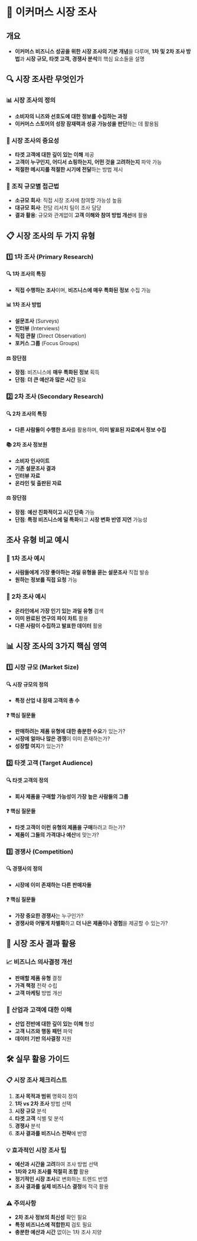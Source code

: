 # 🎯 이커머스 시장 조사

## 개요
- **이커머스 비즈니스 성공을 위한 시장 조사의 기본 개념**을 다루며, **1차 및 2차 조사 방법**과 **시장 규모, 타겟 고객, 경쟁사 분석**의 핵심 요소들을 설명

## 🔍 시장 조사란 무엇인가

### 📊 시장 조사의 정의
- **소비자의 니즈와 선호도에 대한 정보를 수집하는 과정**
- **이커머스 스토어의 성장 잠재력과 성공 가능성을 판단**하는 데 활용됨

### 🎯 시장 조사의 중요성
- **타겟 고객에 대한 깊이 있는 이해** 제공
- **고객이 누구인지, 어디서 쇼핑하는지, 어떤 것을 고려하는지** 파악 가능
- **적절한 메시지를 적절한 시기에 전달**하는 방법 제시

### 💼 조직 규모별 접근법
- **소규모 회사**: 직접 시장 조사에 참여할 가능성 높음
- **대규모 회사**: 전담 리서치 팀이 조사 담당
- **결과 활용**: 규모와 관계없이 **고객 이해와 참여 방법 개선**에 활용

## 📋 시장 조사의 두 가지 유형

### 1️⃣ 1차 조사 (Primary Research)

#### 🔍 1차 조사의 특징
- **직접 수행하는 조사**이며, **비즈니스에 매우 특화된 정보** 수집 가능

#### 📊 1차 조사 방법
- **설문조사** (Surveys)
- **인터뷰** (Interviews)
- **직접 관찰** (Direct Observation)
- **포커스 그룹** (Focus Groups)

#### ⚖️ 장단점
- **장점**: 비즈니스에 **매우 특화된 정보** 획득
- **단점**: **더 큰 예산과 많은 시간** 필요

### 2️⃣ 2차 조사 (Secondary Research)

#### 🔍 2차 조사의 특징
- **다른 사람들이 수행한 조사**를 활용하며, **이미 발표된 자료에서 정보 수집**

#### 📚 2차 조사 정보원
- **소비자 인사이트**
- **기존 설문조사 결과**
- **인터뷰 자료**
- **온라인 및 출판된 자료**

#### ⚖️ 장단점
- **장점**: **예산 친화적이고 시간 단축** 가능
- **단점**: **특정 비즈니스에 덜 특화**되고 **시장 변화 반영 지연** 가능성

## 조사 유형 비교 예시

### 🔸 1차 조사 예시
- **사람들에게 가장 좋아하는 과일 유형을 묻는 설문조사** 직접 발송
- **원하는 정보를 직접 요청** 가능

### 🔹 2차 조사 예시  
- **온라인에서 가장 인기 있는 과일 유형** 검색
- **이미 완료된 연구의 파이 차트** 활용
- **다른 사람이 수집하고 발표한 데이터** 활용

## 📊 시장 조사의 3가지 핵심 영역

### 1️⃣ 시장 규모 (Market Size)

#### 🔍 시장 규모의 정의
- **특정 산업 내 잠재 고객의 총 수**

#### ❓ 핵심 질문들
- **판매하려는 제품 유형에 대한 충분한 수요**가 있는가?
- **시장에 얼마나 많은 경쟁**이 이미 존재하는가?
- **성장할 여지**가 있는가?

### 2️⃣ 타겟 고객 (Target Audience)

#### 🔍 타겟 고객의 정의
- **회사 제품을 구매할 가능성이 가장 높은 사람들의 그룹**

#### ❓ 핵심 질문들
- **타겟 고객이 이런 유형의 제품을 구매**하려고 하는가?
- **제품이 그들의 가격대나 예산**에 맞는가?

### 3️⃣ 경쟁사 (Competition)

#### 🔍 경쟁사의 정의
- **시장에 이미 존재하는 다른 판매자들**

#### ❓ 핵심 질문들
- **가장 중요한 경쟁사**는 누구인가?
- **경쟁사와 어떻게 차별화**하고 **더 나은 제품이나 경험**을 제공할 수 있는가?

## 🎯 시장 조사 결과 활용

### 📈 비즈니스 의사결정 개선
- **판매할 제품 유형** 결정
- **가격 책정** 전략 수립
- **고객 마케팅** 방법 개선

### 🧠 산업과 고객에 대한 이해
- **산업 전반에 대한 깊이 있는 이해** 형성
- **고객 니즈와 행동 패턴** 파악
- **데이터 기반 의사결정** 지원

## 🛠️ 실무 활용 가이드

### 📋 시장 조사 체크리스트
1. **조사 목적과 범위** 명확히 정의
2. **1차 vs 2차 조사** 방법 선택
3. **시장 규모** 분석
4. **타겟 고객** 식별 및 분석
5. **경쟁사** 분석
6. **조사 결과를 비즈니스 전략**에 반영

### 💡 효과적인 시장 조사 팁
- **예산과 시간을 고려**하여 조사 방법 선택
- **1차와 2차 조사를 적절히 조합** 활용
- **정기적인 시장 조사**로 변화하는 트렌드 반영
- **조사 결과를 실제 비즈니스 결정**에 적극 활용

### ⚠️ 주의사항
- **2차 조사 정보의 최신성** 확인 필요
- **특정 비즈니스에 적합한지** 검토 필요
- **충분한 예산과 시간** 없이는 1차 조사 지양
